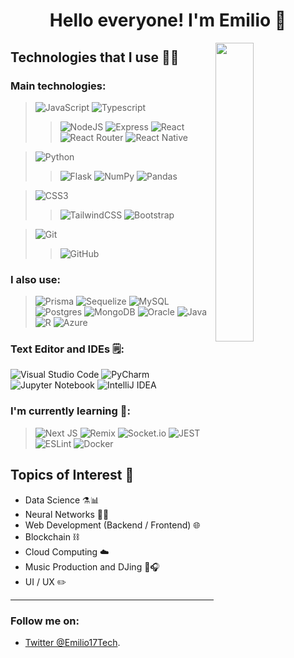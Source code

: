 <!--
**Emilio17MC/Emilio17MC** is a ✨ _special_ ✨ repository because its `README.md` (this file) appears on your GitHub profile.

Here are some ideas to get you started:

- 🔭 I’m currently working on ...
- 🌱 I’m currently learning: React 
- 👯 I’m looking to collaborate on ...
- 🤔 I’m looking for help with ...
- 💬 Ask me about ...
- 📫 How to reach me: ...
- ⚡ Fun fact: ...
-->

<h1 align="center">Hello everyone! I'm Emilio 👋</h1>
<img src="https://c.tenor.com/U8n9Thgtxm8AAAAC/baby-yoda-hi.gif" align="right" width="35%">

## Technologies that I use 👨‍💻

### Main technologies: 
> ![JavaScript](https://img.shields.io/badge/javascript-%23323330.svg?style=for-the-badge&logo=javascript&logoColor=%23F7DF1E)
> ![Typescript](https://img.shields.io/badge/TypeScript-007ACC?style=for-the-badge&logo=typescript&logoColor=white)
> > ![NodeJS](https://img.shields.io/badge/node.js-6DA55F?style=for-the-badge&logo=node.js&logoColor=white)
> > ![Express](https://img.shields.io/badge/Express.js-404D59?style=for-the-badge)
> > ![React](https://img.shields.io/badge/react-%2320232a.svg?style=for-the-badge&logo=react&logoColor=%2361DAFB)
> > ![React Router](https://img.shields.io/badge/React_Router-CA4245?style=for-the-badge&logo=react-router&logoColor=white)
> > ![React Native](https://img.shields.io/badge/React_Native-20232A?style=for-the-badge&logo=react&logoColor=61DAFB)

> ![Python](https://img.shields.io/badge/python-3670A0?style=for-the-badge&logo=python&logoColor=ffdd54)
> > ![Flask](https://img.shields.io/badge/flask-%23000.svg?style=for-the-badge&logo=flask&logoColor=white)
> > ![NumPy](https://img.shields.io/badge/numpy-%23013243.svg?style=for-the-badge&logo=numpy&logoColor=white) 
> > ![Pandas](https://img.shields.io/badge/pandas-%23150458.svg?style=for-the-badge&logo=pandas&logoColor=white) 

> ![CSS3](https://img.shields.io/badge/css3-%231572B6.svg?style=for-the-badge&logo=css3&logoColor=white)
> > ![TailwindCSS](https://img.shields.io/badge/tailwindcss-%2338B2AC.svg?style=for-the-badge&logo=tailwind-css&logoColor=white)
> > ![Bootstrap](https://img.shields.io/badge/bootstrap-%23563D7C.svg?style=for-the-badge&logo=bootstrap&logoColor=white)

> ![Git](https://img.shields.io/badge/git-%23F05033.svg?style=for-the-badge&logo=git&logoColor=white)
> > ![GitHub](https://img.shields.io/badge/github-%23121011.svg?style=for-the-badge&logo=github&logoColor=white)


### I also use: 
> ![Prisma](https://img.shields.io/badge/Prisma-3982CE?style=for-the-badge&logo=Prisma&logoColor=white)
> ![Sequelize](https://img.shields.io/badge/Sequelize-52B0E7?style=for-the-badge&logo=Sequelize&logoColor=white)
> ![MySQL](https://img.shields.io/badge/mysql-%2300f.svg?style=for-the-badge&logo=mysql&logoColor=white)
> ![Postgres](https://img.shields.io/badge/postgres-%23316192.svg?style=for-the-badge&logo=postgresql&logoColor=white)
> ![MongoDB](https://img.shields.io/badge/MongoDB-%234ea94b.svg?style=for-the-badge&logo=mongodb&logoColor=white)
> ![Oracle](https://img.shields.io/badge/Oracle-F80000?style=for-the-badge&logo=oracle&logoColor=white)
> ![Java](https://img.shields.io/badge/java-%23ED8B00.svg?style=for-the-badge&logo=java&logoColor=white)
> ![R](https://img.shields.io/badge/r-%23276DC3.svg?style=for-the-badge&logo=r&logoColor=white)
> ![Azure](https://img.shields.io/badge/azure-%230072C6.svg?style=for-the-badge&logo=microsoftazure&logoColor=white)

### Text Editor and IDEs 🗒️: 
![Visual Studio Code](https://img.shields.io/badge/Visual%20Studio%20Code-0078d7.svg?style=for-the-badge&logo=visual-studio-code&logoColor=white)
![PyCharm](https://img.shields.io/badge/pycharm-143?style=for-the-badge&logo=pycharm&logoColor=black&color=black&labelColor=green)
![Jupyter Notebook](https://img.shields.io/badge/jupyter-%23FA0F00.svg?style=for-the-badge&logo=jupyter&logoColor=white)
![IntelliJ IDEA](https://img.shields.io/badge/IntelliJIDEA-000000.svg?style=for-the-badge&logo=intellij-idea&logoColor=white)

### I'm currently learning 📙:
> ![Next JS](https://img.shields.io/badge/Next-black?style=for-the-badge&logo=next.js&logoColor=white)
> ![Remix](https://img.shields.io/badge/remix-%23000.svg?style=for-the-badge&logo=remix&logoColor=white)
> ![Socket.io](https://img.shields.io/badge/Socket.io-black?style=for-the-badge&logo=socket.io&badgeColor=010101)
> ![JEST](https://img.shields.io/badge/Jest-323330?style=for-the-badge&logo=Jest&logoColor=white)
> ![ESLint](https://img.shields.io/badge/ESLint-4B3263?style=for-the-badge&logo=eslint&logoColor=white)
> ![Docker](https://img.shields.io/badge/docker-%230db7ed.svg?style=for-the-badge&logo=docker&logoColor=white)



## Topics of Interest 💬
- Data Science ⚗️📊
- Neural Networks 🤖🧠
- Web Development (Backend / Frontend) 🌐
- Blockchain ⛓️
- Cloud Computing ☁️
- Music Production and DJing 🎵🎧
- UI / UX ✏️

--- 

### Follow me on:
- [Twitter @Emilio17Tech](https://twitter.com/Emilio17Tech).
